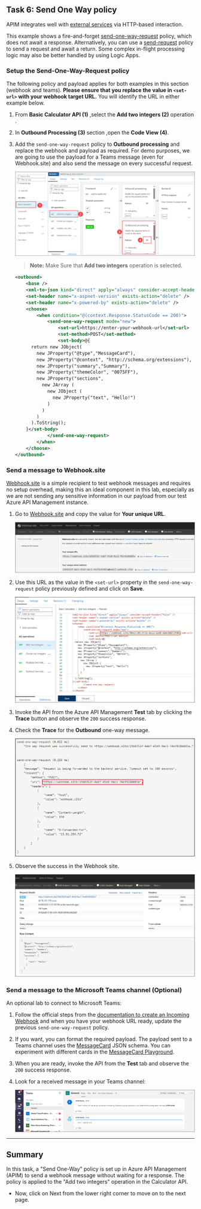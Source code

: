 ## Task 6: Send One Way policy

APIM integrates well with [external services](https://docs.microsoft.com/en-us/azure/api-management/api-management-sample-send-request) via HTTP-based interaction.

This example shows a fire-and-forget [send-one-way-request](https://docs.microsoft.com/en-us/azure/api-management/api-management-sample-send-request#send-one-way-request) policy, which does not await a response. Alternatively, you can use a [send-request](https://docs.microsoft.com/en-us/azure/api-management/api-management-sample-send-request#send-request) policy to send a request and await a return. Some complex in-flight processing logic may also be better handled by using Logic Apps.

### Setup the Send-One-Way-Request policy

The following policy and payload applies for both examples in this section (webhook and teams). **Please ensure that you replace the value in `<set-url>` with your webhook target URL.** You will identify the URL in either example below.

1. From **Basic Calculator API (1)** ,select the **Add two integers (2)** operation .
1. In **Outbound Processing (3)** section ,open the **Code View (4)**.
1. Add the `send-one-way-request` policy to **Outbound processing** and replace the webhook and payload as required. For demo purposes, we are going to use the payload for a Teams message (even for Webhook.site) and also send the message on every successful request.
  
      ![](media/Pg15-1.png)

    >**Note:** Make Sure that **Add two integers** operation is selected.

    ```xml
    <outbound>
        <base />
        <xml-to-json kind="direct" apply="always" consider-accept-header="false" />
        <set-header name="x-aspnet-version" exists-action="delete" />
        <set-header name="x-powered-by" exists-action="delete" />
        <choose>
            <when condition="@(context.Response.StatusCode == 200)">
                <send-one-way-request mode="new">
                    <set-url>https://enter-your-webhook-url</set-url>
                    <set-method>POST</set-method>
                    <set-body>@{
          return new JObject(
            new JProperty("@type","MessageCard"),
            new JProperty("@context", "http://schema.org/extensions"),
            new JProperty("summary","Summary"),
            new JProperty("themeColor", "0075FF"),
            new JProperty("sections",
              new JArray (
                new JObject (
                  new JProperty("text", "Hello!")
                )
              )
            )
          ).ToString();
        }</set-body>
                </send-one-way-request>
            </when>
        </choose>
    </outbound>
    ```

### Send a message to Webhook.site

[Webhook.site](https://webhook.site) is a simple recipient to test webhook messages and requires no setup overhead, making this an ideal component in this lab, especially as we are not sending any sensitive information in our payload from our test Azure API Management instance.

1. Go to [Webhook.site](https://webhook.site) and copy the value for **Your unique URL**.

      ![Webhook Site Setup](media/34.png)

1. Use this URL as the value in the `<set-url>` property in the `send-one-way-request` policy previously defined and click on **Save**.

      ![Webhook Site Setup](media/adding-web-hook.png)

1. Invoke the API from the Azure API Management **Test** tab by clicking the **Trace** button and observe the `200` success response.

1. Check the **Trace** for the **Outbound** one-way message.

      ![Webhook Site APIM Trace](media/35.png)

1. Observe the success in the Webhook site.

      ![Webhook Site Success](media/36.png)

### Send a message to the Microsoft Teams channel (Optional)

An optional lab to connect to Microsoft Teams:

1. Follow the official steps from the [documentation to create an Incoming Webhook](https://docs.microsoft.com/en-us/microsoftteams/platform/webhooks-and-connectors/how-to/add-incoming-webhook#create-an-incoming-webhook-1) and when you have your webhook URL ready, update the previous `send-one-way-request` policy.

1. If you want, you can format the required payload. The payload sent to a Teams channel uses the [MessageCard](https://docs.microsoft.com/en-us/microsoftteams/platform/task-modules-and-cards/cards/cards-reference) JSON schema. You can experiment with different cards in the [MessageCard Playground](https://messagecardplayground.azurewebsites.net/).

1. When you are ready, invoke the API from the **Test** tab and observe the `200` success response.

1. Look for a received message in your Teams channel:

      ![Teams APIM Message](media/37.png)
---
## Summary 
In this task, a "Send One-Way" policy is set up in Azure API Management (APIM) to send a webhook message without waiting for a response. The policy is applied to the "Add two integers" operation in the Calculator API.
- Now, click on Next from the lower right corner to move on to the next page.
